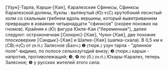 ---
---

⟦Узун⟧-Тарла, Карши-⟦Кая⟧, Каралезские Сфинксы, Сфинксы Каралезской долины, Куклы
: вытянутый ⦅Ю⦆→⦅С⦆ крутобокий лесистый холм со скальным гребнем вдоль вершины, который выветриванием превращен в изваяние четырнадцати "сфинксов" (скорее похожих на гномов). Крайняя к ⦅Ю⦆ фигура Юкле-Кая ("беременная"), далее следуют: остроконечная ⟦Сююрю⟧-⟦Кая⟧, Чуюн-⟦Кая⟧, две похожие плосковерхие ⟦Сандык⟧-⟦Кая⟧ и Шапке-⟦Кая⟧ (шапка-скала). В 0,5 км к ⦅СВ⦆→⦅С⦆ от ⦅н.п.⦆ Залесное ⦅Бахч.⦆ ❶ ⦅тюрк.⦆ узун тарла - "длинное поле"-видимо, по полосе сельхозугодий внизу; ❷ ⦅тюрк.⦆ карши - напротив, противолежащий; ❸, ❹ по ⦅б.⦆ ⦅н.п.⦆ Юхары-Каралез, теперь Залесное; ❺ у русских жителей этого села.
